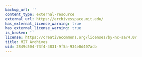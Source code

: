 ```yaml
---
backup_url: ''
content_type: external-resource
external_url: https://archivesspace.mit.edu/
has_external_licence_warning: true
has_external_license_warning: true
is_broken: ''
license: https://creativecommons.org/licenses/by-nc-sa/4.0/
title: MIT Archives
uid: 2849c504-73f4-4831-9f5a-934e0d407acb
---
```

